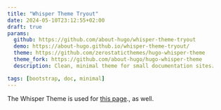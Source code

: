 ```yaml
---
title: "Whisper Theme Tryout"
date: 2024-05-10T23:12:55+02:00
draft: true
params:
  github: https://github.com/about-hugo/whisper-theme-tryout
  demo: https://about-hugo.github.io/whisper-theme-tryout/
  theme: https://github.com/zerostaticthemes/hugo-whisper-theme
  theme_fork: https://github.com/about-hugo/hugo-whisper-theme
  description: Clean, minimal theme for small documentation sites.

tags: [bootstrap, doc, minimal]
---
```


The Whisper Theme is used for  [this page](/examples/about_hugo)., as well.

<!--more-->




